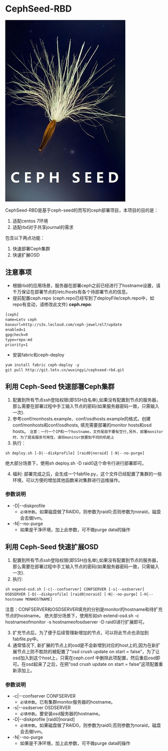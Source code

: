 # CephSeed-RBD

![](ceph-seed.jpg)


CephSeed-RBD是基于ceph-seed的而写的ceph部署项目，本项目的目的是：
1. 适配centos 7环境
2. 适配rbd对于共享journal的需求

包含以下两点功能：

1. 快速部署Ceph集群
2. 快速扩展OSD

## 注意事项
- 根据rbd的应用场景，服务器在部署ceph之前已经进行了hostname设置，请千万保证在部署节点的/etc/hosts有各个待部署节点的信息。
- 提前配置ceph.repo (ceph.repo已经写到了deployFile/ceph.repo中，如repo有变动，请修改此文件)
**ceph.repo**:

```
[ceph]
name=Letv ceph
baseurl=http://s3s.lecloud.com/ceph-jewel/el7/update
enabled=1
gpgcheck=0
type=repo-md
priority=1
```

- 安装fabric和ceph-deploy
```
yum install fabric ceph-deploy -y
git pull http://git.letv.cn/wuxingyi/cephseed-rbd.git
```

## 利用 Ceph-Seed 快速部署Ceph集群
1. 配置到所有节点ssh登陆权限(即SSH白名单),如果没有配置到节点的服务器，那么需要在部署过程中手工输入节点的密码(如果服务器密码一致，只需输入一次).
2. 参考conf/monhosts.example、conf/osdhosts.example的格式，创建conf/monhosts和conf/osdhosts, 填充需要部署的monitor hosts和osd hosts。 `注意：一行一个IP和一个hostname，文件尾部不要有空行,另外，部署monitor时，为了提高服务可用性，请将monitor放置到不同的机柜上`
3. 执行：
```
sh deploy.sh [-D|--diskprofile] [raid0|noraid] [-N|--no-purge]
```
绝大部分场景下，使用sh deploy.sh -D raid0这个命令行进行部署即可。

4. 福利: 部署完成之后，会生成一个fabfile.py，这个文件已经配置了集群的一些环境，可以方便的增加其他函数来对集群进行运维操作。

### 参数说明
- -D|--diskprofile	
	- `必填参数`。如果磁盘做了RAID0，则参数为raid0;否则参数为noraid，磁盘会去做lvm。
- -N|--no-purge 	
	- 如果是干净环境，加上此参数，可不做purge data的操作

## 利用 Ceph-Seed 快速扩展OSD
1. 配置到所有节点ssh登陆权限(即SSH白名单),如果没有配置到节点的服务器，那么需要在部署过程中手工输入节点的密码(如果服务器密码一致，只需输入一次).
2. 执行:
```
sh expend-osd.sh [-c|--confserver] CONFSERVER [-s|--osdserver] OSDSERVER [-D|--diskprofile] [raid0|noraid] [-N|--no-purge] [-H|--hostname MONHOSTNAME]
```
注意：CONFSERVER和OSDSERVER填充的分别是monitor的hostname和待扩充节点的hostname。
绝大部分场景下，使用形如sh extend-osd.sh  -c hostnameofmonitor -s hostnameofosdserver -D raid0进行扩展即可。

3. 扩充节点后，为了便于后续管理新增加的节点，可以将此节点也添加到fabfile.py中。
4. 通常情况下, 新扩展的节点上的osd是不会新增到对应的host上的,因为在新扩展节点上防不胜防的被配置了“osd crush update on start = false”，为了让osd加入到这个host上，只需在ceph.conf
中删除此项配置，然后重启osd即可。在osd起来了之后，在把“osd crush update on start = false”这项配置重新添加上。

### 参数说明
- -c|--confserver CONFSERVER
	- `必填参数`。已有集群monitor服务器的hostname。
- -s|--osdserver OSDSERVER
	- `必填参数`。要安装osd服务器的hostname。
- -D|--diskprofile [raid0|noraid]
	- `必填参数`。如果磁盘做了RAID0，则参数为raid0;否则参数为noraid，磁盘会去做lvm。
- -N|--no-purge         
	- 如果是干净环境，加上此参数，可不做purge data的操作
